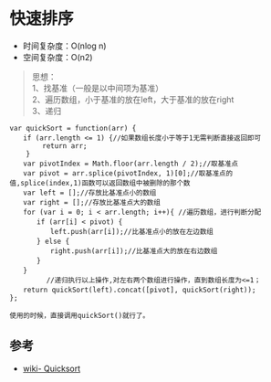 # 快速排序

- 时间复杂度：O(nlog n)
- 空间复杂度：O(n2)

>思想：  
1、找基准（一般是以中间项为基准）  
2、遍历数组，小于基准的放在left，大于基准的放在right  
3、递归  

```
var quickSort = function(arr) {
　　if (arr.length <= 1) {//如果数组长度小于等于1无需判断直接返回即可 
        return arr;
    }
　　var pivotIndex = Math.floor(arr.length / 2);//取基准点 
　　var pivot = arr.splice(pivotIndex, 1)[0];//取基准点的值,splice(index,1)函数可以返回数组中被删除的那个数
　　var left = [];//存放比基准点小的数组
　　var right = [];//存放比基准点大的数组 
　　for (var i = 0; i < arr.length; i++){ //遍历数组，进行判断分配 
　　　　if (arr[i] < pivot) {
　　　　　　left.push(arr[i]);//比基准点小的放在左边数组 
　　　　} else {
　　　　　　right.push(arr[i]);//比基准点大的放在右边数组 
　　　　}
　　}
         //递归执行以上操作,对左右两个数组进行操作，直到数组长度为<=1； 
　　return quickSort(left).concat([pivot], quickSort(right));
};

使用的时候，直接调用quickSort()就行了。
```

## 参考
- [wiki- Quicksort](https://en.wikipedia.org/wiki/Quicksort)
